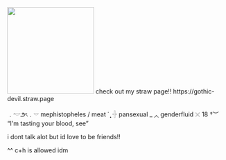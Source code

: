 <img src=https://i.postimg.cc/j27wddLw/IMG-6707.png width="200">
check out my straw page!! https://gothic-devil.straw.page

﹒𓎢౨ৎ﹒𓎠 mephistopheles / meat   ˙
̟  𓏶 pansexual _
◞◟ genderfluid 𓏴  18 †︶  
“I'm tasting your blood, see”

i dont talk alot but id love to be friends!! 
                       
^^ c+h is allowed idm















































